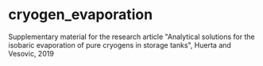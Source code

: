# cryogen_evaporation
Supplementary material for the research article "Analytical solutions for the isobaric evaporation of pure cryogens in storage tanks", Huerta and Vesovic, 2019

